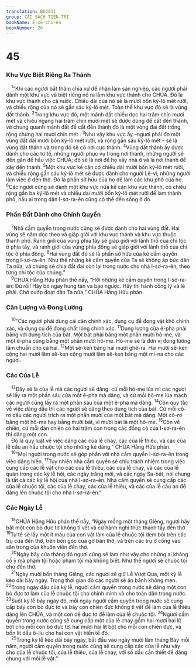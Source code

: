```yaml
---
translation: BD2011
group: CÁC SÁCH TIÊN-TRI
bookName: Ê-xê-chi-ên 
bookNumber: 26
---
```


<div class="title"><h1>45</h1><h3>Khu Vực Biệt Riêng Ra Thánh</h3></div>
<span class="verse exe_45_1"> <sup>1</sup>“Khi các ngươi bắt thăm chia xứ để nhận làm sản nghiệp, các ngươi phải dành một khu vực và biệt riêng nó ra làm khu vực thánh cho CHÚA. Ðó là khu vực thánh cho cả nước. Chiều dài của nó sẽ là mười bốn ký-lô mét rưỡi, và chiều rộng của nó sẽ gần sáu ký-lô mét. Toàn thể khu vực đó sẽ là vùng đất thánh. </span>
<span class="verse exe_45_2"><sup>2</sup>Trong khu vực đó, một mảnh đất chiều dọc hai trăm chín mươi mét và chiều ngang hai trăm chín mươi mét sẽ được dùng để cất đền thánh, và chung quanh mảnh đất để cất đền thánh đó là một vòng đai đất trống, rộng chừng hai mươi chín mét . </span>
<span class="verse exe_45_3"><sup>3</sup>Như vậy khu vực ấy –ngươi phải đo một vùng đất dài mười bốn ký-lô mét rưỡi, và rộng gần sáu ký-lô mét – sẽ là vùng đất thánh và trong đó sẽ có nơi cực thánh. </span>
<span class="verse exe_45_4"><sup>4</sup>Vùng đất thánh ấy được dành cho các tư tế, những người phục vụ trong nơi thánh, những người sẽ đến gần để hầu việc CHÚA; đó sẽ là nơi để họ xây nhà ở và là nơi thánh để xây đền thánh. </span>
<span class="verse exe_45_5"><sup>5</sup>Một khu vực kế cận có chiều dài mười bốn ký-lô mét rưỡi, và chiều rộng gần sáu ký-lô mét sẽ được dành cho người Lê-vi, những người làm việc ở đền thờ. Ðó là phần sở hữu của họ để làm các khu phố của họ. </span>
<span class="verse exe_45_6"><sup>6</sup>Các ngươi cũng sẽ dành một khu vực nữa kế cận khu vực thánh, có chiều rộng gần ba ký-lô mét và chiều dài mười bốn ký-lô mét rưỡi để làm thành phố, hầu ai trong dân I-sơ-ra-ên cũng có thể đến sống ở đó.<br/></span>
<div class="title"><h3>Phần Ðất Dành cho Chính Quyền</h3></div>
<span class="verse exe_45_7"> <sup>7</sup>Nhà cầm quyền trong nước cũng sẽ được dành cho hai vùng đất. Hai vùng sẽ nằm dọc theo và giáp giới với khu vực thánh và khu vực thuộc thành phố. Ranh giới của vùng phía tây sẽ giáp giới với lãnh thổ của chi tộc ở phía tây, và ranh giới của vùng phía đông sẽ giáp giới với lãnh thổ của chi tộc ở phía đông. </span>
<span class="verse exe_45_8"><sup>8</sup>Hai vùng đất đó sẽ là phần sở hữu của kẻ cầm quyền trong I-sơ-ra-ên. Như thế những kẻ cầm quyền của Ta sẽ không áp bức dân Ta nữa, và chúng sẽ chia đất đai còn lại trong nước cho nhà I-sơ-ra-ên, theo từng chi tộc của chúng.”<br/></span>
<span class="verse exe_45_9"> <sup>9</sup>CHÚA Hằng Hữu phán thế nầy, “Hỡi những kẻ cầm quyền trong I-sơ-ra-ên: Ðủ rồi! Hãy bỏ ngay hung tàn và bạo ngược. Hãy thi hành công lý và lẽ phải. Chớ cướp đoạt dân Ta nữa,” CHÚA Hằng Hữu phán.<br/></span>
<div class="title"><h3>Cân Lượng và Ðong Lường</h3></div>
<span class="verse exe_45_10"> <sup>10</sup>“Các ngươi phải dùng cái cân chính xác, dụng cụ để đong vật khô chính xác, và dụng cụ để đong chất lỏng chính xác. </span>
<span class="verse exe_45_11"><sup>11</sup>Dung lượng của ê-pha phải bằng với dung tích của bát. Một bát phải bằng một phần mười hô-me, và một ê-pha cũng bằng một phần mười hô-me. Hô-me sẽ là đơn vị đong lường làm chuẩn cho cả hai. </span>
<span class="verse exe_45_12"><sup>12</sup>Một sê-ken bằng hai mươi ghê-ra. Hai mươi sê-ken cộng hai mươi lăm sê-ken cộng mười lăm sê-ken bằng một mi-na cho các ngươi.<br/></span>
<div class="title"><h3>Các Của Lễ</h3></div>
<span class="verse exe_45_13"> <sup>13</sup>Ðây sẽ là của lễ mà các ngươi sẽ dâng: cứ mỗi hô-me lúa mì các ngươi sẽ lấy ra một phần sáu của một ê-pha mà dâng, và cứ mỗi hô-me lúa mạch các ngươi cũng lấy ra một phần sáu của một ê-pha mà dâng. </span>
<span class="verse exe_45_14"><sup>14</sup>Còn quy tắc về việc dâng dầu thì các ngươi sẽ dâng theo dung tích của bát. Cứ mỗi cô-rơ dầu các ngươi trích ra một phần mười của một bát mà dâng. Một cô-rơ bằng một hô-me hay bằng mười bát, vì mười bát là một hô-me. </span>
<span class="verse exe_45_15"><sup>15</sup>Còn về chiên, cứ mỗi đàn chiên có hai trăm con trong các đồng cỏ của I-sơ-ra-ên thì dâng một con.<br/> Ðó là quy luật về việc dâng các của lễ chay, các của lễ thiêu, và các của lễ cầu an hầu chuộc tội cho những kẻ dâng,” CHÚA Hằng Hữu phán.<br/></span>
<span class="verse exe_45_16"> <sup>16</sup>“Mọi người trong nước sẽ góp phần với nhà cầm quyền I-sơ-ra-ên trong việc dâng hiến. </span>
<span class="verse exe_45_17"><sup>17</sup>Tuy nhiên nhà cầm quyền sẽ chịu trách nhiệm trong việc cung cấp các lễ vật cho các của lễ thiêu, các của lễ chay, và các của lễ quán trong các kỳ lễ hội, các ngày trăng mới, và các ngày Sa-bát, nói chung là tất cả các kỳ lễ hội của nhà I-sơ-ra-ên. Nhà cầm quyền sẽ cung cấp các của lễ chuộc tội, các của lễ chay, các của lễ thiêu, và các của lễ cầu an để dâng lên chuộc tội cho nhà I-sơ-ra-ên.”<br/></span>
<div class="title"><h3>Các Ngày Lễ</h3></div>
<span class="verse exe_45_18"> <sup>18</sup>CHÚA Hằng Hữu phán thế nầy, “Ngày mồng một tháng Giêng, ngươi hãy bắt một con bò đực tơ không tì vết và cử hành nghi thức thanh tẩy đền thờ. </span>
<span class="verse exe_45_19"><sup>19</sup>Tư tế sẽ lấy một ít máu của con vật làm của lễ chuộc tội đem bôi trên các trụ cửa đền thờ, trên bốn góc của gờ bàn thờ, và trên các trụ ở cổng vào sân trong của khuôn viên đền thờ.<br/></span>
<span class="verse exe_45_20"> <sup>20</sup>Ngày bảy của tháng đó ngươi cũng sẽ làm như vậy cho những ai không cố ý mà phạm tội hoặc phạm tội mà không biết. Như thế ngươi sẽ chuộc tội cho đền thờ.<br/></span>
<span class="verse exe_45_21"> <sup>21</sup>Ngày mười bốn tháng Giêng, các ngươi sẽ giữ Lễ Vượt Qua, một kỳ lễ kéo dài bảy ngày. Trong thời gian đó các ngươi sẽ ăn bánh không men. </span>
<span class="verse exe_45_22"><sup>22</sup>Trong ngày đầu của kỳ lễ, người cầm quyền trong nước sẽ dâng một con bò đực tơ làm của lễ chuộc tội cho chính mình và cho toàn dân trong nước. </span>
<span class="verse exe_45_23"><sup>23</sup>Suốt kỳ lễ bảy ngày đó, mỗi ngày người cầm quyền trong nước sẽ cung cấp bảy con bò đực tơ và bảy con chiên đực không tì vết để làm của lễ thiêu dâng lên CHÚA, và một con dê đực tơ để làm của lễ chuộc tội. </span>
<span class="verse exe_45_24"><sup>24</sup>Người cầm quyền trong nước cũng sẽ cung cấp một của lễ chay gồm hai mươi hai lít bột cho mỗi con bò đực tơ, hai mươi hai lít bột cho mỗi con chiên đực, và bốn lít dầu ô-liu cho hai con vật hiến tế đó.<br/></span>
<span class="verse exe_45_25"> <sup>25</sup>Trong kỳ lễ kéo dài bảy ngày, bắt đầu vào ngày mười lăm tháng Bảy mỗi năm, người cầm quyền trong nước cũng sẽ cung cấp các của lễ như vậy cho của lễ chuộc tội, của lễ thiêu, của lễ chay, với số dầu cần thiết để dâng chung với mỗi lễ vật.”<br/></span>

